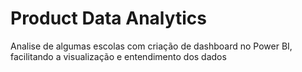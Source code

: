 # Product Data Analytics

<p> Analise de algumas escolas com criação de dashboard no Power BI, facilitando a visualização e entendimento dos dados </p>
